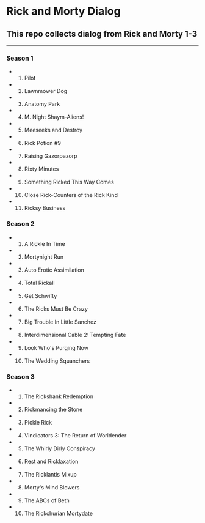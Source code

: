 # **Rick and Morty** Dialog
## This repo collects dialog from Rick and Morty 1-3

----
### Season 1
+ 1. Pilot
+ 2. Lawnmower Dog
+ 3. Anatomy Park
+ 4. M. Night Shaym-Aliens!
+ 5. Meeseeks and Destroy
+ 6. Rick Potion #9
+ 7. Raising Gazorpazorp
+ 8. Rixty Minutes
+ 9. Something Ricked This Way Comes
+ 10. Close Rick-Counters of the Rick Kind
+ 11. Ricksy Business
### Season 2
+ 1. A Rickle In Time
+ 2. Mortynight Run
+ 3. Auto Erotic Assimilation
+ 4. Total Rickall
+ 5. Get Schwifty
+ 6. The Ricks Must Be Crazy
+ 7. Big Trouble In Little Sanchez
+ 8. Interdimensional Cable 2: Tempting Fate
+ 9. Look Who's Purging Now
+ 10. The Wedding Squanchers
### Season 3
+ 1. The Rickshank Redemption
+ 2. Rickmancing the Stone
+ 3. Pickle Rick
+ 4. Vindicators 3: The Return of Worldender
+ 5. The Whirly Dirly Conspiracy
+ 6. Rest and Ricklaxation
+ 7. The Ricklantis Mixup
+ 8. Morty's Mind Blowers
+ 9. The ABCs of Beth
+ 10. The Rickchurian Mortydate
